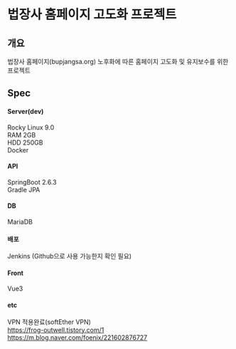 # 법장사 홈페이지 고도화 프로젝트

## 개요
법장사 홈페이지(bupjangsa.org) 노후화에 따른 홈페이지 고도화 및 유지보수를 위한 프로젝트

## Spec
#### Server(dev)
Rocky Linux 9.0\
RAM 2GB\
HDD 250GB\
Docker

#### API
SpringBoot 2.6.3\
Gradle
JPA

#### DB
MariaDB

#### 배포
Jenkins (Github으로 사용 가능한지 확인 필요)

#### Front
Vue3

#### etc
VPN 적용완료(softEther VPN) \
<https://frog-outwell.tistory.com/1> \
<https://m.blog.naver.com/foenix/221602876727>
